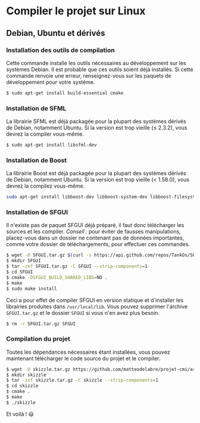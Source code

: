 # Compiler le projet sur Linux

## Debian, Ubuntu et dérivés

### Installation des outils de compilation

Cette commande installe les outils nécessaires au développement sur les
systèmes Debian. Il est probable que ces outils soient déjà installés.
Si cette commande renvoie une erreur, renseignez-vous sur les paquets
de développement pour votre système.

```sh
$ sudo apt-get install build-essential cmake
```

### Installation de SFML

La librairie SFML est déjà packagée pour la plupart des systèmes dérivés
de Debian, notamment Ubuntu. Si la version est trop vieille (≤ 2.3.2), vous
devrez la compiler vous-même.

```sh
$ sudo apt-get install libsfml-dev
```

### Installation de Boost

La librairie Boost est déjà packagée pour la plupart des systèmes dérivés
de Debian, notamment Ubuntu. Si la version est trop vieille (< 1.58.0), vous
devrez la compilez vous-même.

```sh
sudo apt-get install libboost-dev libboost-system-dev libboost-filesystem-dev
```

### Installation de SFGUI

Il n'existe pas de paquet SFGUI déjà préparé, il faut donc télécharger
les sources et les compiler. *Conseil :* pour éviter de fausses manipulations,
placez-vous dans un dossier ne contenant pas de données importantes,
comme votre dossier de téléchargements, pour effectuer ces commandes.

```sh
$ wget -O SFGUI.tar.gz $(curl -s https://api.github.com/repos/TankOs/SFGUI/releases | grep tarball_url | head -n 1 | cut -d '"' -f 4)
$ mkdir SFGUI
$ tar -zxf SFGUI.tar.gz -C SFGUI --strip-components=1
$ cd SFGUI
$ cmake -DSFGUI_BUILD_SHARED_LIBS=NO .
$ make
$ sudo make install
```

Ceci a pour effet de compiler SFGUI en version statique et d'installer
les librairies produites dans `/usr/local/lib`.
Vous pouvez supprimer l'archive `SFGUI.tar.gz` et le dossier `SFGUI`
si vous n'en avez plus besoin.

```sh
$ rm -r SFGUI.tar.gz SFGUI
```

### Compilation du projet

Toutes les dépendances nécessaires étant installées, vous
pouvez maintenant télécharger le code source du projet et
le compiler.

```sh
$ wget -O skizzle.tar.gz https://github.com/matteodelabre/projet-cmi/archive/master.tar.gz
$ mkdir skizzle
$ tar -zxf skizzle.tar.gz -C skizzle --strip-components=1
$ cd skizzle
$ cmake .
$ make
$ ./skizzle
```

Et voilà ! :smiley:
